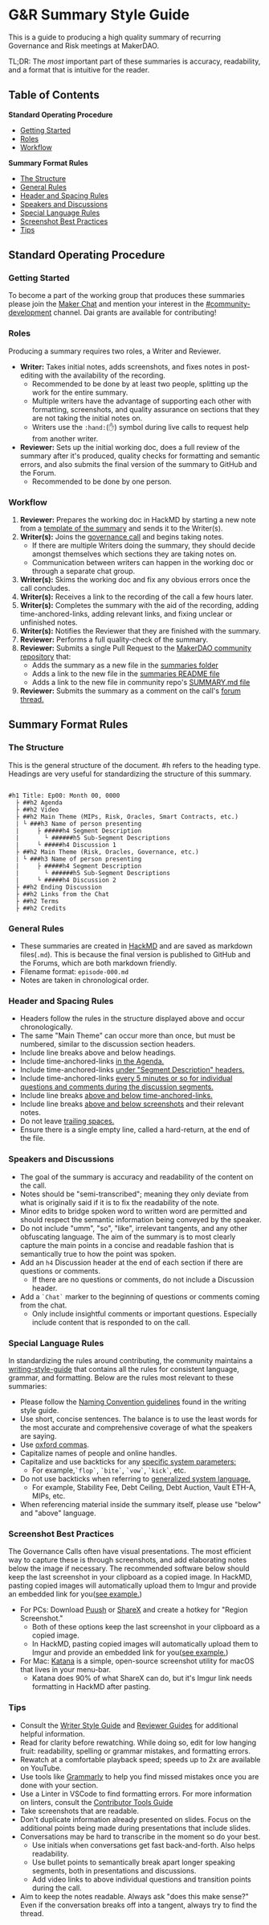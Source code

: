 # G&R Summary Style Guide

This is a guide to producing a high quality summary of recurring Governance and Risk meetings at MakerDAO.

TL;DR: The *most* important part of these summaries is accuracy, readability, and a format that is intuitive for the reader.

## Table of Contents

**Standard Operating Procedure**

- [Getting Started](#getting-started)
- [Roles](#roles)
- [Workflow](#workflow)

**Summary Format Rules**

- [The Structure](#the-structure)
- [General Rules](#header-rules)
- [Header and Spacing Rules](#header-and-spacing-rules)
- [Speakers and Discussions](#speakers-and-discussions)
- [Special Language Rules](#special-language-rules)
- [Screenshot Best Practices](#screenshot-best-practices)
- [Tips](#general-tips)

## Standard Operating Procedure

### Getting Started

To become a part of the working group that produces these summaries please join the [Maker Chat](https://chat.makerdao.com) and mention your interest in the [#community-development](https://chat.makerdao.com/channel/community-development) channel. Dai grants are available for contributing!

### Roles

Producing a summary requires two roles, a Writer and Reviewer.

- **Writer:** Takes initial notes, adds screenshots, and fixes notes in post-editing with the availability of the recording.
  - Recommended to be done by at least two people, splitting up the work for the entire summary.
  - Multiple writers have the advantage of supporting each other with formatting, screenshots, and quality assurance on sections that they are not taking the initial notes on.
  - Writers use the `:hand:`(:hand:) symbol during live calls to request help from another writer.
- **Reviewer:** Sets up the initial working doc, does a full review of the summary after it's produced, quality checks for formatting and semantic errors, and also submits the final version of the summary to GitHub and the Forum.
  - Recommended to be done by one person.

### Workflow

1. **Reviewer:** Prepares the working doc in HackMD by starting a new note from a [template of the summary](./gnr-summary-template.md) and sends it to the Writer(s).
1. **Writer(s):** Joins the [governance call](https://calendar.google.com/calendar/embed?src=makerdao.com_3efhm2ghipksegl009ktniomdk@group.calendar.google.com&ctz=America/Los_Angeles) and begins taking notes.
    - If there are multiple Writers doing the summary, they should decide amongst themselves which sections they are taking notes on.
    - Communication between writers can happen in the working doc or through a separate chat group.
1. **Writer(s):** Skims the working doc and fix any obvious errors once the call concludes.
1. **Writer(s):** Receives a link to the recording of the call a few hours later.
1. **Writer(s):** Completes the summary with the aid of the recording, adding time-anchored-links, adding relevant links, and fixing unclear or unfinished notes.
1. **Writer(s):** Notifies the Reviewer that they are finished with the summary.
1. **Reviewer:** Performs a full quality-check of the summary.
1. **Reviewer:** Submits a single Pull Request to the [MakerDAO community repository](https://github.com/makerdao/community) that:
    -  Adds the summary as a new file in the [summaries folder](https://github.com/makerdao/community/tree/master/governance/governance-and-risk-meetings/summaries)
    -  Adds a link to the new file in the [summaries README file](https://github.com/makerdao/community/blob/master/governance/governance-and-risk-meetings/summaries/README.md)
    -  Adds a link to the new file in community repo's [SUMMARY.md file](https://github.com/makerdao/community/blob/master/SUMMARY.md)
1.  **Reviewer:** Submits the summary as a comment on the call's [forum thread.](https://forum.makerdao.com/c/governance/gnr)

## Summary Format Rules

### The Structure

This is the general structure of the document. #h refers to the heading type. Headings are very useful for standardizing the structure of this summary.

```

#h1 Title: Ep00: Month 00, 0000
  ├ ##h2 Agenda
  ├ ##h2 Video
  ├ ##h2 Main Theme (MIPs, Risk, Oracles, Smart Contracts, etc.)
  | └ ###h3 Name of person presenting
  |     ├ #####h4 Segment Description
  |       └ ######h5 Sub-Segment Descriptions
  |     └ #####h4 Discussion 1
  ├ ##h2 Main Theme (Risk, Oracles, Governance, etc.)
  | └ ###h3 Name of person presenting
  |     ├ #####h4 Segment Description
  |       └ ######h5 Sub-Segment Descriptions
  |     └ #####h4 Discussion 2
  ├ ##h2 Ending Discussion
  ├ ##h2 Links from the Chat
  ├ ##h2 Terms
  ├ ##h2 Credits

```

### General Rules

- These summaries are created in [HackMD](https://hackmd.io/) and are saved as markdown files(`.md`). This is because the final version is published to GitHub and the Forums, which are both markdown friendly.
- Filename format: `episode-000.md`
- Notes are taken in chronological order.

### Header and Spacing Rules

- Headers follow the rules in the structure displayed above and occur chronologically.
- The same "Main Theme" can occur more than once, but must be numbered, similar to the discussion section headers.
- Include line breaks above and below headings.
- Include time-anchored-links [in the Agenda.](https://i.imgur.com/vSzBr1M.png)
- Include time-anchored-links [under "Segment Description" headers.](https://i.imgur.com/ai4wx4K.png)
- Include time-anchored-links [every 5 minutes or so for individual questions and comments during the discussion segments.](https://i.imgur.com/v3XjjOy.png)
- Include line breaks [above and below time-anchored-links.](https://i.imgur.com/vIZyKN1.png)
- Include line breaks [above and below screenshots](https://i.imgur.com/yA0l3zv.png) and their relevant notes.
- Do not leave [trailing spaces.](https://i.imgur.com/SkoADWU.png)
- Ensure there is a single empty line, called a hard-return, at the end of the file.

### Speakers and Discussions

- The goal of the summary is accuracy and readability of the content on the call.
- Notes should be "semi-transcribed"; meaning they only deviate from what is originally said if it is to fix the readability of the note.
- Minor edits to bridge spoken word to written word are permitted and should respect the semantic information being conveyed by the speaker.
- Do not include "umm", "so", "like", irrelevant tangents, and any other obfuscating language. The aim of the summary is to most clearly capture the main points in a concise and readable fashion that is semantically true to how the point was spoken.
- Add an `h4` Discussion header at the end of each section if there are questions or comments.
    -  If there are no questions or comments, do not include a Discussion header.
- Add a `` `Chat` `` marker to the beginning of questions or comments coming from the chat.
    - Only include insightful comments or important questions. Especially include content that is responded to on the call.

### Special Language Rules

In standardizing the rules around contributing, the community maintains a [writing-style-guide](https://community-development.makerdao.com/contributing/writing-style-guide) that contains all the rules for consistent language, grammar, and formatting. Below are the rules most relevant to these summaries:

- Please follow the [Naming Convention guidelines](./contributing/writing-style-guide#naming-conventions) found in the writing style guide.
- Use short, concise sentences. The balance is to use the least words for the most accurate and comprehensive coverage of what the speakers are saying.
- Use [oxford commas](https://en.wikipedia.org/wiki/Serial_comma).
- Capitalize names of people and online handles.
- Capitalize and use backticks for any [specific system parameters:](https://docs.makerdao.com/other-documentation/system-glossary)
    - For example,`` `flop` ``, `` `bite` ``, `` `vow` ``, `` `kick` ``, etc.
- Do not use backticks when referring to [generalized system language.](https://community-development.makerdao.com/makerdao-mcd-faqs/faqs/glossary)
    - For example, Stability Fee, Debt Ceiling, Debt Auction, Vault ETH-A, MIPs, etc.
- When referencing material inside the summary itself, please use "below" and "above" language.

### Screenshot Best Practices

The Governance Calls often have visual presentations. The most efficient way to capture these is through screenshots, and add elaborating notes below the image if necessary. The recommended software below should keep the last screenshot in your clipboard as a copied image. In HackMD, pasting copied images will automatically upload them to Imgur and provide an embedded link for you([see example.](![](https://i.imgur.com/nNBR9UT.png)))

- For PCs: Download [Puush](https://puush.me/) or [ShareX](https://getsharex.com/) and create a hotkey for "Region Screenshot."
    - Both of these options keep the last screenshot in your clipboard as a copied image. 
    - In HackMD, pasting copied images will automatically upload them to Imgur and provide an embedded link for you([see example.](![](https://i.imgur.com/nNBR9UT.png)))
- For Mac: [Katana](https://github.com/bluegill/katana) is a simple, open-source screenshot utility for macOS that lives in your menu-bar.
    - Katana does 90% of what ShareX can do, but it's Imgur link needs formatting in HackMD after pasting.

### Tips

- Consult the [Writer Style Guide](./contributing/writing-style-guide.md) and [Reviewer Guides](./contributing/reviewer-guide.md) for additional helpful information.
- Read for clarity before rewatching. While doing so, edit for low hanging fruit: readability, spelling or grammar mistakes, and formatting errors.
- Rewatch at a comfortable playback speed; speeds up to 2x are available on YouTube.
- Use tools like [Grammarly](https://app.grammarly.com/) to help you find missed mistakes once you are done with your section.
- Use a Linter in VSCode to find formatting errors. For more information on linters, consult the [Contributor Tools Guide](./contributing/contributor-tools/#VSCode)
- Take screenshots that are readable.
- Don't duplicate information already presented on slides. Focus on the additional points being made during presentations that include slides.
- Conversations may be hard to transcribe in the moment so do your best.
    - Use initials when conversations get fast back-and-forth. Also helps readability.
    - Use bullet points to semantically break apart longer speaking segments, both in presentations and discussions.
    - Add video links to above individual questions and transition points during the call.
- Aim to keep the notes readable. Always ask "does this make sense?" Even if the conversation breaks off into a tangent, always try to find the thread.
